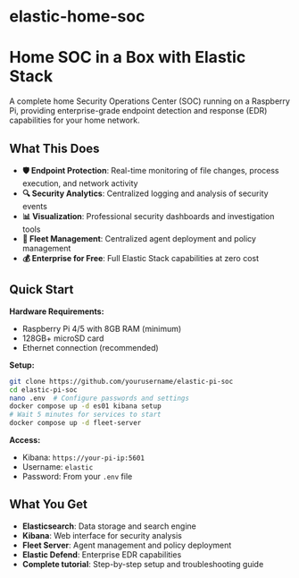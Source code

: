 # elastic-home-soc
# Home SOC in a Box with Elastic Stack

A complete home Security Operations Center (SOC) running on a Raspberry Pi, providing enterprise-grade endpoint detection and response (EDR) capabilities for your home network.

## What This Does

- **🛡️ Endpoint Protection**: Real-time monitoring of file changes, process execution, and network activity
- **🔍 Security Analytics**: Centralized logging and analysis of security events
- **📊 Visualization**: Professional security dashboards and investigation tools
- **🚀 Fleet Management**: Centralized agent deployment and policy management
- **💰 Enterprise for Free**: Full Elastic Stack capabilities at zero cost

## Quick Start

**Hardware Requirements:**
- Raspberry Pi 4/5 with 8GB RAM (minimum)
- 128GB+ microSD card
- Ethernet connection (recommended)

**Setup:**
```bash
git clone https://github.com/yourusername/elastic-pi-soc
cd elastic-pi-soc
nano .env  # Configure passwords and settings
docker compose up -d es01 kibana setup
# Wait 5 minutes for services to start
docker compose up -d fleet-server
```

**Access:**
- Kibana: `https://your-pi-ip:5601`
- Username: `elastic`
- Password: From your `.env` file

## What You Get

- **Elasticsearch**: Data storage and search engine
- **Kibana**: Web interface for security analysis
- **Fleet Server**: Agent management and policy deployment
- **Elastic Defend**: Enterprise EDR capabilities
- **Complete tutorial**: Step-by-step setup and troubleshooting guide